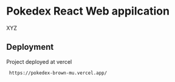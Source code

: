 
# Pokedex React Web appilcation
XYZ


## Deployment

Project deployed at vercel

```bash
 https://pokedex-brown-mu.vercel.app/
```

